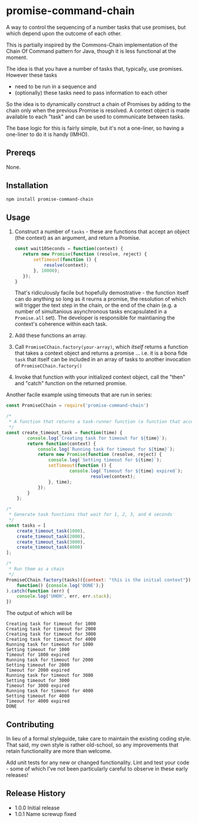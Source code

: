 # promise-command-chain
A way to control the sequencing of a number tasks that use promises, but which depend upon the outcome of each other.

This is partially inspired by the Commons-Chain implementation of the Chain Of Command pattern for Java, 
though it is less functional at the moment.

The idea is that you have a number of tasks that, typically, use promises. However these tasks 

* need to be run in a sequence and
* (optionally) these tasks need to pass information to each other

So the idea is to dynamically construct a chain of Promises by adding to the chain only when the previous
Promise is resolved. A context object is made available to each "task" and can be used to communicate between tasks.

The base logic for this is fairly simple, but it's not a one-liner, so having a one-liner to do it is
handy (IMHO).

## Prereqs
None.

## Installation
```bash
npm install promise-command-chain
```

## Usage
1. Construct a number of `tasks` - these are functions that accept an object (the context) as an argument, and return a Promise.

   ```javascript
   const wait10Seconds = function(context) {
      return new Promise(function (resolve, reject) {
          setTimeout(function () {
              resolve(context);
          }, 10000);
      });
   }
   ```
   That's ridiculously facile but hopefully demostrative - the function itself can do anything so long as it reurns a promise, the 
   resolution of which will trigger the text step in the chain, or the end of the chain (e.g. a number of simultanious asynchronous
   tasks encapsulated in a `Promise.all` set). The developer is responsible for maintianing the context's coherence within
   each task.

2. Add these functions an array.
3. Call `PromiseCChain.factory(your-array)`, which *itself* returns a function that takes a context object and returns a promise ... i.e. 
it is a bona fide `task` that itself can be included in an array of tasks to another invocation of `PromiseCChain.factory()`
4. Invoke that function with your initialized context object, call the "then" and "catch" function on the returned promise.

Another facile example using timeouts that are run in series:

```javascript
const PromiseCChain = require('promise-command-chain')

/*
 * A function that returns a task-runner function (a function that accepts a context returns a Promise)
 */
const create_timeout_task = function(time) {
        console.log(`Creating task for timeout for ${time}`);
        return function(context) {
            console.log(`Running task for timeout for ${time}`);
            return new Promise(function (resolve, reject) {
                console.log(`Setting timeout for ${time}`);
                setTimeout(function () {
                        console.log(`Timeout for ${time} expired`);
				                resolve(context);
                }, time);
            });
        }
    };

/*
 * Generate task functions that wait for 1, 2, 3, and 4 seconds
 */
const tasks = [
	create_timeout_task(1000),
	create_timeout_task(2000),
	create_timeout_task(3000),
	create_timeout_task(4000)
];

/*
 * Run them as a chain
 */
PromiseCChain.factory(tasks)({context: "this is the initial context"}).then(
    function() {console.log('DONE');}
).catch(function (err) {
    console.log('UHOH', err, err.stack);
})
```

The output of which will be
```
Creating task for timeout for 1000
Creating task for timeout for 2000
Creating task for timeout for 3000
Creating task for timeout for 4000
Running task for timeout for 1000
Setting timeout for 1000
Timeout for 1000 expired
Running task for timeout for 2000
Setting timeout for 2000
Timeout for 2000 expired
Running task for timeout for 3000
Setting timeout for 3000
Timeout for 3000 expired
Running task for timeout for 4000
Setting timeout for 4000
Timeout for 4000 expired
DONE
```

## Contributing

In lieu of a formal styleguide, take care to maintain the existing coding style. That said, my own style is rather old-school, so any improvements that retain functionality are more than welcome.

Add unit tests for any new or changed functionality. Lint and test your code - some of which I've not been particularly careful to observe in these early releases! 

## Release History

* 1.0.0 Initial release
* 1.0.1 Name screwup fixed
